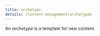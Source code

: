 ```yaml
---
title: archetype
details: /content-management/archetypes
---
```


An _archetype_ is a template for new content.
